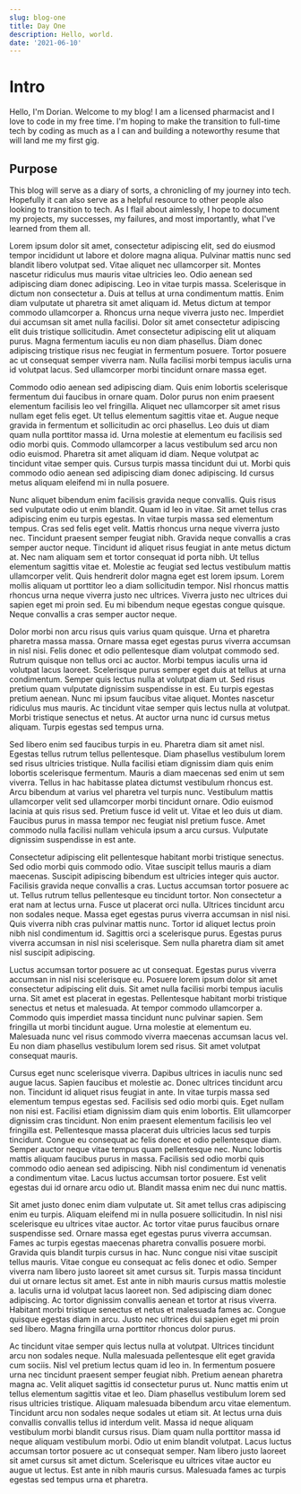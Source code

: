 ```yaml
---
slug: blog-one
title: Day One
description: Hello, world.
date: '2021-06-10'
---
```


# Intro

Hello, I'm Dorian. Welcome to my blog! I am a licensed pharmacist and I love to code in my free time. I'm hoping to make the transition to full-time tech
by coding as much as a I can and building a noteworthy resume that will land me my first gig.

## Purpose

This blog will serve as a diary of sorts, a chronicling of my journey into tech. Hopefully it can also serve as a helpful resource to other people also
looking to transition to tech. As I flail about aimlessly, I hope to document my projects, my successes, my failures, and most importantly, what I've learned
from them all.

Lorem ipsum dolor sit amet, consectetur adipiscing elit, sed do eiusmod tempor incididunt ut labore et dolore magna aliqua. Pulvinar mattis nunc sed blandit libero volutpat sed. Vitae aliquet nec ullamcorper sit. Montes nascetur ridiculus mus mauris vitae ultricies leo. Odio aenean sed adipiscing diam donec adipiscing. Leo in vitae turpis massa. Scelerisque in dictum non consectetur a. Duis at tellus at urna condimentum mattis. Enim diam vulputate ut pharetra sit amet aliquam id. Metus dictum at tempor commodo ullamcorper a. Rhoncus urna neque viverra justo nec. Imperdiet dui accumsan sit amet nulla facilisi. Dolor sit amet consectetur adipiscing elit duis tristique sollicitudin. Amet consectetur adipiscing elit ut aliquam purus. Magna fermentum iaculis eu non diam phasellus. Diam donec adipiscing tristique risus nec feugiat in fermentum posuere. Tortor posuere ac ut consequat semper viverra nam. Nulla facilisi morbi tempus iaculis urna id volutpat lacus. Sed ullamcorper morbi tincidunt ornare massa eget.

Commodo odio aenean sed adipiscing diam. Quis enim lobortis scelerisque fermentum dui faucibus in ornare quam. Dolor purus non enim praesent elementum facilisis leo vel fringilla. Aliquet nec ullamcorper sit amet risus nullam eget felis eget. Ut tellus elementum sagittis vitae et. Augue neque gravida in fermentum et sollicitudin ac orci phasellus. Leo duis ut diam quam nulla porttitor massa id. Urna molestie at elementum eu facilisis sed odio morbi quis. Commodo ullamcorper a lacus vestibulum sed arcu non odio euismod. Pharetra sit amet aliquam id diam. Neque volutpat ac tincidunt vitae semper quis. Cursus turpis massa tincidunt dui ut. Morbi quis commodo odio aenean sed adipiscing diam donec adipiscing. Id cursus metus aliquam eleifend mi in nulla posuere.

Nunc aliquet bibendum enim facilisis gravida neque convallis. Quis risus sed vulputate odio ut enim blandit. Quam id leo in vitae. Sit amet tellus cras adipiscing enim eu turpis egestas. In vitae turpis massa sed elementum tempus. Cras sed felis eget velit. Mattis rhoncus urna neque viverra justo nec. Tincidunt praesent semper feugiat nibh. Gravida neque convallis a cras semper auctor neque. Tincidunt id aliquet risus feugiat in ante metus dictum at. Nec nam aliquam sem et tortor consequat id porta nibh. Ut tellus elementum sagittis vitae et. Molestie ac feugiat sed lectus vestibulum mattis ullamcorper velit. Quis hendrerit dolor magna eget est lorem ipsum. Lorem mollis aliquam ut porttitor leo a diam sollicitudin tempor. Nisl rhoncus mattis rhoncus urna neque viverra justo nec ultrices. Viverra justo nec ultrices dui sapien eget mi proin sed. Eu mi bibendum neque egestas congue quisque. Neque convallis a cras semper auctor neque.

Dolor morbi non arcu risus quis varius quam quisque. Urna et pharetra pharetra massa massa. Ornare massa eget egestas purus viverra accumsan in nisl nisi. Felis donec et odio pellentesque diam volutpat commodo sed. Rutrum quisque non tellus orci ac auctor. Morbi tempus iaculis urna id volutpat lacus laoreet. Scelerisque purus semper eget duis at tellus at urna condimentum. Semper quis lectus nulla at volutpat diam ut. Sed risus pretium quam vulputate dignissim suspendisse in est. Eu turpis egestas pretium aenean. Nunc mi ipsum faucibus vitae aliquet. Montes nascetur ridiculus mus mauris. Ac tincidunt vitae semper quis lectus nulla at volutpat. Morbi tristique senectus et netus. At auctor urna nunc id cursus metus aliquam. Turpis egestas sed tempus urna.

Sed libero enim sed faucibus turpis in eu. Pharetra diam sit amet nisl. Egestas tellus rutrum tellus pellentesque. Diam phasellus vestibulum lorem sed risus ultricies tristique. Nulla facilisi etiam dignissim diam quis enim lobortis scelerisque fermentum. Mauris a diam maecenas sed enim ut sem viverra. Tellus in hac habitasse platea dictumst vestibulum rhoncus est. Arcu bibendum at varius vel pharetra vel turpis nunc. Vestibulum mattis ullamcorper velit sed ullamcorper morbi tincidunt ornare. Odio euismod lacinia at quis risus sed. Pretium fusce id velit ut. Vitae et leo duis ut diam. Faucibus purus in massa tempor nec feugiat nisl pretium fusce. Amet commodo nulla facilisi nullam vehicula ipsum a arcu cursus. Vulputate dignissim suspendisse in est ante.

Consectetur adipiscing elit pellentesque habitant morbi tristique senectus. Sed odio morbi quis commodo odio. Vitae suscipit tellus mauris a diam maecenas. Suscipit adipiscing bibendum est ultricies integer quis auctor. Facilisis gravida neque convallis a cras. Luctus accumsan tortor posuere ac ut. Tellus rutrum tellus pellentesque eu tincidunt tortor. Non consectetur a erat nam at lectus urna. Fusce ut placerat orci nulla. Ultrices tincidunt arcu non sodales neque. Massa eget egestas purus viverra accumsan in nisl nisi. Quis viverra nibh cras pulvinar mattis nunc. Tortor id aliquet lectus proin nibh nisl condimentum id. Sagittis orci a scelerisque purus. Egestas purus viverra accumsan in nisl nisi scelerisque. Sem nulla pharetra diam sit amet nisl suscipit adipiscing.

Luctus accumsan tortor posuere ac ut consequat. Egestas purus viverra accumsan in nisl nisi scelerisque eu. Posuere lorem ipsum dolor sit amet consectetur adipiscing elit duis. Sit amet nulla facilisi morbi tempus iaculis urna. Sit amet est placerat in egestas. Pellentesque habitant morbi tristique senectus et netus et malesuada. At tempor commodo ullamcorper a. Commodo quis imperdiet massa tincidunt nunc pulvinar sapien. Sem fringilla ut morbi tincidunt augue. Urna molestie at elementum eu. Malesuada nunc vel risus commodo viverra maecenas accumsan lacus vel. Eu non diam phasellus vestibulum lorem sed risus. Sit amet volutpat consequat mauris.

Cursus eget nunc scelerisque viverra. Dapibus ultrices in iaculis nunc sed augue lacus. Sapien faucibus et molestie ac. Donec ultrices tincidunt arcu non. Tincidunt id aliquet risus feugiat in ante. In vitae turpis massa sed elementum tempus egestas sed. Facilisis sed odio morbi quis. Eget nullam non nisi est. Facilisi etiam dignissim diam quis enim lobortis. Elit ullamcorper dignissim cras tincidunt. Non enim praesent elementum facilisis leo vel fringilla est. Pellentesque massa placerat duis ultricies lacus sed turpis tincidunt. Congue eu consequat ac felis donec et odio pellentesque diam. Semper auctor neque vitae tempus quam pellentesque nec. Nunc lobortis mattis aliquam faucibus purus in massa. Facilisis sed odio morbi quis commodo odio aenean sed adipiscing. Nibh nisl condimentum id venenatis a condimentum vitae. Lacus luctus accumsan tortor posuere. Est velit egestas dui id ornare arcu odio ut. Blandit massa enim nec dui nunc mattis.

Sit amet justo donec enim diam vulputate ut. Sit amet tellus cras adipiscing enim eu turpis. Aliquam eleifend mi in nulla posuere sollicitudin. In nisl nisi scelerisque eu ultrices vitae auctor. Ac tortor vitae purus faucibus ornare suspendisse sed. Ornare massa eget egestas purus viverra accumsan. Fames ac turpis egestas maecenas pharetra convallis posuere morbi. Gravida quis blandit turpis cursus in hac. Nunc congue nisi vitae suscipit tellus mauris. Vitae congue eu consequat ac felis donec et odio. Semper viverra nam libero justo laoreet sit amet cursus sit. Turpis massa tincidunt dui ut ornare lectus sit amet. Est ante in nibh mauris cursus mattis molestie a. Iaculis urna id volutpat lacus laoreet non. Sed adipiscing diam donec adipiscing. Ac tortor dignissim convallis aenean et tortor at risus viverra. Habitant morbi tristique senectus et netus et malesuada fames ac. Congue quisque egestas diam in arcu. Justo nec ultrices dui sapien eget mi proin sed libero. Magna fringilla urna porttitor rhoncus dolor purus.

Ac tincidunt vitae semper quis lectus nulla at volutpat. Ultrices tincidunt arcu non sodales neque. Nulla malesuada pellentesque elit eget gravida cum sociis. Nisl vel pretium lectus quam id leo in. In fermentum posuere urna nec tincidunt praesent semper feugiat nibh. Pretium aenean pharetra magna ac. Velit aliquet sagittis id consectetur purus ut. Nunc mattis enim ut tellus elementum sagittis vitae et leo. Diam phasellus vestibulum lorem sed risus ultricies tristique. Aliquam malesuada bibendum arcu vitae elementum. Tincidunt arcu non sodales neque sodales ut etiam sit. At lectus urna duis convallis convallis tellus id interdum velit. Massa id neque aliquam vestibulum morbi blandit cursus risus. Diam quam nulla porttitor massa id neque aliquam vestibulum morbi. Odio ut enim blandit volutpat. Lacus luctus accumsan tortor posuere ac ut consequat semper. Nam libero justo laoreet sit amet cursus sit amet dictum. Scelerisque eu ultrices vitae auctor eu augue ut lectus. Est ante in nibh mauris cursus. Malesuada fames ac turpis egestas sed tempus urna et pharetra.
